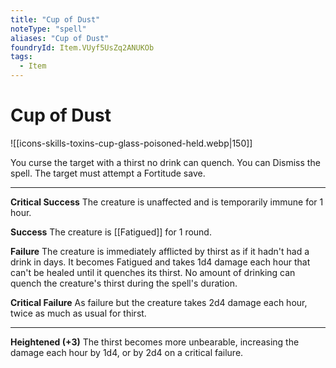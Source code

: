 ```yaml
---
title: "Cup of Dust"
noteType: "spell"
aliases: "Cup of Dust"
foundryId: Item.VUyf5UsZq2ANUKOb
tags:
  - Item
---
```


# Cup of Dust
![[icons-skills-toxins-cup-glass-poisoned-held.webp|150]]

You curse the target with a thirst no drink can quench. You can Dismiss the spell. The target must attempt a Fortitude save.

* * *

**Critical Success** The creature is unaffected and is temporarily immune for 1 hour.

**Success** The creature is [[Fatigued]] for 1 round.

**Failure** The creature is immediately afflicted by thirst as if it hadn't had a drink in days. It becomes Fatigued and takes 1d4 damage each hour that can't be healed until it quenches its thirst. No amount of drinking can quench the creature's thirst during the spell's duration.

**Critical Failure** As failure but the creature takes 2d4 damage each hour, twice as much as usual for thirst.

* * *

**Heightened (+3)** The thirst becomes more unbearable, increasing the damage each hour by 1d4, or by 2d4 on a critical failure.
